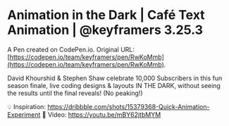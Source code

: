 # Animation in the Dark | Café Text Animation | @keyframers 3.25.3

A Pen created on CodePen.io. Original URL: [https://codepen.io/team/keyframers/pen/RwKoMmb](https://codepen.io/team/keyframers/pen/RwKoMmb).

David Khourshid & Stephen Shaw celebrate 10,000 Subscribers in this fun season finale, live coding designs & layouts IN THE DARK, without seeing the results until the final reveals! (No peaking!)

💡 Inspiration: https://dribbble.com/shots/15379368-Quick-Animation-Experiment
🎥  Video: https://youtu.be/mBY62jtbMYM
